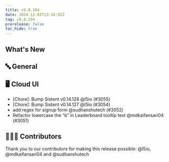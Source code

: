 ```yaml
---
title: v0.8.104
date: 2024-12-05T13:16:52Z
tag: v0.8.104
prerelease: false
toc_hide: true
---
```


## What's New
## 🔤 General
## 🖥 Cloud UI

- [Chore]: Bump Sistent v0.14.128 @l5io (#3055)
- [Chore]: Bump Sistent v0.14.127 @l5io (#3054)
- add regex for signup form @sudhanshutech (#3052)
- Refactor lowercase the “b” in Leaderboard tooltip text @mdkaifansari04 (#3051)

## 👨🏽‍💻 Contributors

Thank you to our contributors for making this release possible:
@l5io, @mdkaifansari04 and @sudhanshutech

